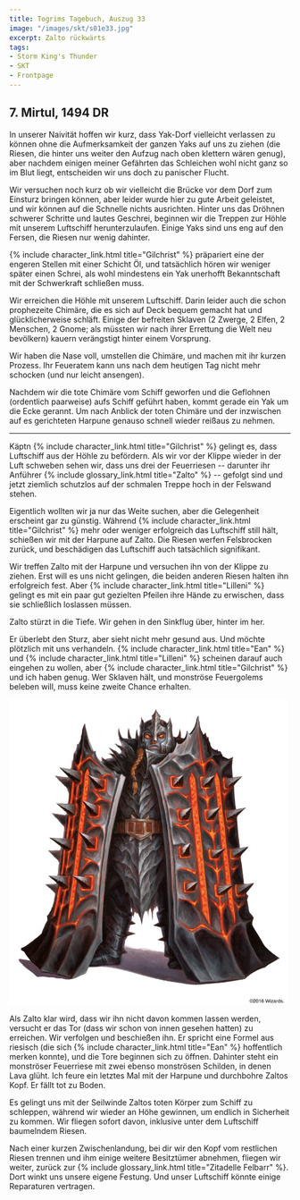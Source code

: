 ```yaml
---
title: Togrims Tagebuch, Auszug 33
image: "/images/skt/s01e33.jpg"
excerpt: Zalto rückwärts
tags:
- Storm King's Thunder
- SKT
- Frontpage
---
```


## 7. Mirtul, 1494 DR

In unserer Naivität hoffen wir kurz, dass Yak-Dorf vielleicht verlassen zu können ohne die
Aufmerksamkeit der ganzen Yaks auf uns zu ziehen (die Riesen, die hinter uns weiter den Aufzug nach
oben klettern wären genug), aber nachdem einigen meiner Gefährten das Schleichen wohl nicht ganz
so im Blut liegt, entscheiden wir uns doch zu panischer Flucht.

Wir versuchen noch kurz ob wir vielleicht die Brücke vor dem Dorf zum Einsturz bringen können, aber
leider wurde hier zu gute Arbeit geleistet, und wir können auf die Schnelle nichts ausrichten.
Hinter uns das Dröhnen schwerer Schritte und lautes Geschrei, beginnen wir die Treppen zur Höhle mit
unserem Luftschiff herunterzulaufen. Einige Yaks sind uns eng auf den Fersen, die Riesen nur wenig
dahinter.

{% include character_link.html title="Gilchrist" %} präpariert eine der engeren Stellen mit einer Schicht Öl, und tatsächlich hören wir
weniger später einen Schrei, als wohl mindestens ein Yak unerhofft Bekanntschaft mit der Schwerkraft
schließen muss.

Wir erreichen die Höhle mit unserem Luftschiff. Darin leider auch die schon prophezeite Chimäre, die
es sich auf Deck bequem gemacht hat und glücklicherweise schläft. Einige der befreiten Sklaven (2
Zwerge, 2 Elfen, 2 Menschen, 2 Gnome; als müssten wir nach ihrer Errettung die Welt neu
bevölkern) kauern verängstigt hinter einem Vorsprung.

Wir haben die Nase voll, umstellen die Chimäre, und machen mit ihr kurzen Prozess. Ihr Feueratem
kann uns nach dem heutigen Tag nicht mehr schocken (und nur leicht ansengen).

Nachdem wir die tote Chimäre vom Schiff geworfen und die Geflohnen (ordentlich paarweise) aufs
Schiff geführt haben, kommt gerade ein Yak um die Ecke gerannt. Um nach Anblick der toten Chimäre
und der inzwischen auf es gerichteten Harpune genauso schnell wieder reißaus zu nehmen.

---

Käptn {% include character_link.html title="Gilchrist" %} gelingt es, dass Luftschiff aus der Höhle zu befördern. Als wir vor der Klippe
wieder in der Luft schweben sehen wir, dass uns drei der Feuerriesen -- darunter ihr Anführer {% include
glossary_link.html title="Zalto" %} -- gefolgt sind und jetzt ziemlich schutzlos auf der schmalen
Treppe hoch in der Felswand stehen.

Eigentlich wollten wir ja nur das Weite suchen, aber die Gelegenheit erscheint gar zu günstig.
Während {% include character_link.html title="Gilchrist" %} mehr oder weniger erfolgreich das Luftschiff still hält, schießen wir mit
der Harpune auf Zalto. Die Riesen werfen Felsbrocken zurück, und beschädigen das Luftschiff auch
tatsächlich signifikant.

Wir treffen Zalto mit der Harpune und versuchen ihn von der Klippe zu ziehen. Erst will es uns nicht
gelingen, die beiden anderen Riesen halten ihn erfolgreich fest. Aber {% include character_link.html title="Lilleni" %} gelingt es mit ein
paar gut gezielten Pfeilen ihre Hände zu erwischen, dass sie schließlich loslassen müssen.

Zalto stürzt in die Tiefe. Wir gehen in den Sinkflug über, hinter im her.

Er überlebt den Sturz, aber sieht nicht mehr gesund aus. Und möchte plötzlich mit uns verhandeln.
{% include character_link.html title="Ean" %} und {% include character_link.html title="Lilleni" %} scheinen darauf auch eingehen zu wollen, aber {% include character_link.html title="Gilchrist" %} und ich haben genug. Wer
Sklaven hält, und monströse Feuergolems beleben will, muss keine zweite Chance erhalten.

<img src='/images/skt/dreadnought.jpg' class="image-right" style="max-width: 500px" />

Als Zalto klar wird, dass wir ihn nicht davon kommen lassen werden, versucht er das Tor (dass wir
schon von innen gesehen hatten) zu erreichen. Wir verfolgen und beschießen ihn. Er spricht eine
Formel aus riesisch (die sich {% include character_link.html title="Ean" %} hoffentlich merken konnte), und die Tore beginnen sich zu öffnen.
Dahinter steht ein monströser Feuerriese mit zwei ebenso monströsen Schilden, in denen
Lava glüht. Ich feure ein letztes Mal mit der Harpune und durchbohre Zaltos Kopf. Er fällt tot zu
Boden.

Es gelingt uns mit der Seilwinde Zaltos toten Körper zum Schiff zu schleppen, während wir wieder
an Höhe gewinnen, um endlich in Sicherheit zu kommen. Wir fliegen sofort davon, inklusive unter dem
Luftschiff baumelndem Riesen.

Nach einer kurzen Zwischenlandung, bei dir wir den Kopf vom restlichen Riesen trennen und ihm
einige weitere Besitztümer abnehmen, fliegen wir weiter, zurück zur {% include glossary_link.html
title="Zitadelle Felbarr" %}. Dort winkt uns unsere eigene Festung. Und unser Luftschiff könnte
einige Reparaturen vertragen.
